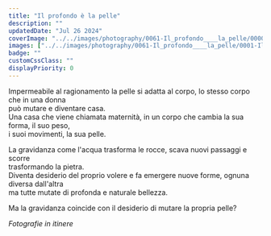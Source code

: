 ```yaml
---
title: "Il profondo è la pelle"
description: ""
updatedDate: "Jul 26 2024"
coverImage: "../../images/photography/0061-Il_profondo____la_pelle/0000-Il_profondo____la_pelle_Corpo_donna_maternita_cambiamento_mutamento_roccia_pietra_mare_acqua_schizzi_intimo_vulva_nascita_sessualita_Olympus_OM1.jpg"
images: ["../../images/photography/0061-Il_profondo____la_pelle/0001-Il_profondo____la_pelle_Corpo_donna_maternita_cambiamento_mutamento_roccia_pietra_mare_acqua_schizzi_intimo_vulva_nascita_sessualita_Olympus_OM1.jpg","../../images/photography/0061-Il_profondo____la_pelle/0002-Il_profondo____la_pelle_Corpo_donna_maternita_cambiamento_mutamento_roccia_pietra_mare_acqua_schizzi_intimo_vulva_nascita_sessualita_Olympus_OM1.jpg","../../images/photography/0061-Il_profondo____la_pelle/0003-Il_profondo____la_pelle_Corpo_donna_maternita_cambiamento_mutamento_roccia_pietra_mare_acqua_schizzi_intimo_vulva_nascita_sessualita_Olympus_OM1.jpg","../../images/photography/0061-Il_profondo____la_pelle/0004-Il_profondo____la_pelle_Corpo_donna_maternita_cambiamento_mutamento_roccia_pietra_mare_acqua_schizzi_intimo_vulva_nascita_sessualita_Olympus_OM1.jpg","../../images/photography/0061-Il_profondo____la_pelle/0005-Il_profondo____la_pelle_Corpo_donna_maternita_cambiamento_mutamento_roccia_pietra_mare_acqua_schizzi_intimo_vulva_nascita_sessualita_Olympus_OM1.jpg","../../images/photography/0061-Il_profondo____la_pelle/0006-Il_profondo____la_pelle_Corpo_donna_maternita_cambiamento_mutamento_roccia_pietra_mare_acqua_schizzi_intimo_vulva_nascita_sessualita_Olympus_OM1.jpg","../../images/photography/0061-Il_profondo____la_pelle/0007-Il_profondo____la_pelle_Corpo_donna_maternita_cambiamento_mutamento_roccia_pietra_mare_acqua_schizzi_intimo_vulva_nascita_sessualita_Olympus_OM1.jpg","../../images/photography/0061-Il_profondo____la_pelle/0008-Il_profondo____la_pelle_Corpo_donna_maternita_cambiamento_mutamento_roccia_pietra_mare_acqua_schizzi_intimo_vulva_nascita_sessualita_Olympus_OM1.jpg","../../images/photography/0061-Il_profondo____la_pelle/0009-Il_profondo____la_pelle_Corpo_donna_maternita_cambiamento_mutamento_roccia_pietra_mare_acqua_schizzi_intimo_vulva_nascita_sessualita_Olympus_OM1.jpg","../../images/photography/0061-Il_profondo____la_pelle/0010-Il_profondo____la_pelle_Corpo_donna_maternita_cambiamento_mutamento_roccia_pietra_mare_acqua_schizzi_intimo_vulva_nascita_sessualita_Olympus_OM1.jpg","../../images/photography/0061-Il_profondo____la_pelle/0011-Il_profondo____la_pelle_Corpo_donna_maternita_cambiamento_mutamento_roccia_pietra_mare_acqua_schizzi_intimo_vulva_nascita_sessualita_Olympus_OM1.jpg","../../images/photography/0061-Il_profondo____la_pelle/0012-Il_profondo____la_pelle_Corpo_donna_maternita_cambiamento_mutamento_roccia_pietra_mare_acqua_schizzi_intimo_vulva_nascita_sessualita_Olympus_OM1.jpg","../../images/photography/0061-Il_profondo____la_pelle/0013-Il_profondo____la_pelle_Corpo_donna_maternita_cambiamento_mutamento_roccia_pietra_mare_acqua_schizzi_intimo_vulva_nascita_sessualita_Olympus_OM1.jpg","../../images/photography/0061-Il_profondo____la_pelle/0014-Il_profondo____la_pelle_Corpo_donna_maternita_cambiamento_mutamento_roccia_pietra_mare_acqua_schizzi_intimo_vulva_nascita_sessualita_Olympus_OM1.jpg","../../images/photography/0061-Il_profondo____la_pelle/0015-Il_profondo____la_pelle_Corpo_donna_maternita_cambiamento_mutamento_roccia_pietra_mare_acqua_schizzi_intimo_vulva_nascita_sessualita_Olympus_OM1.jpg","../../images/photography/0061-Il_profondo____la_pelle/0016-Il_profondo____la_pelle_Corpo_donna_maternita_cambiamento_mutamento_roccia_pietra_mare_acqua_schizzi_intimo_vulva_nascita_sessualita_Olympus_OM1.jpg","../../images/photography/0061-Il_profondo____la_pelle/0017-Il_profondo____la_pelle_Corpo_donna_maternita_cambiamento_mutamento_roccia_pietra_mare_acqua_schizzi_intimo_vulva_nascita_sessualita_Olympus_OM1.jpg","../../images/photography/0061-Il_profondo____la_pelle/0018-Il_profondo____la_pelle_Corpo_donna_maternita_cambiamento_mutamento_roccia_pietra_mare_acqua_schizzi_intimo_vulva_nascita_sessualita_Olympus_OM1.jpg","../../images/photography/0061-Il_profondo____la_pelle/0019-Il_profondo____la_pelle_Corpo_donna_maternita_cambiamento_mutamento_roccia_pietra_mare_acqua_schizzi_intimo_vulva_nascita_sessualita_Olympus_OM1.jpg","../../images/photography/0061-Il_profondo____la_pelle/0020-Il_profondo____la_pelle_Corpo_donna_maternita_cambiamento_mutamento_roccia_pietra_mare_acqua_schizzi_intimo_vulva_nascita_sessualita_Olympus_OM1.jpg","../../images/photography/0061-Il_profondo____la_pelle/0021-Il_profondo____la_pelle_Corpo_donna_maternita_cambiamento_mutamento_roccia_pietra_mare_acqua_schizzi_intimo_vulva_nascita_sessualita_Olympus_OM1.jpg","../../images/photography/0061-Il_profondo____la_pelle/0022-Il_profondo____la_pelle_Corpo_donna_maternita_cambiamento_mutamento_roccia_pietra_mare_acqua_schizzi_intimo_vulva_nascita_sessualita_Olympus_OM1.jpg","../../images/photography/0061-Il_profondo____la_pelle/0023-Il_profondo____la_pelle_Corpo_donna_maternita_cambiamento_mutamento_roccia_pietra_mare_acqua_schizzi_intimo_vulva_nascita_sessualita_Olympus_OM1.jpg","../../images/photography/0061-Il_profondo____la_pelle/0024-Il_profondo____la_pelle_Corpo_donna_maternita_cambiamento_mutamento_roccia_pietra_mare_acqua_schizzi_intimo_vulva_nascita_sessualita_Olympus_OM1.jpg","../../images/photography/0061-Il_profondo____la_pelle/0025-Il_profondo____la_pelle_Corpo_donna_maternita_cambiamento_mutamento_roccia_pietra_mare_acqua_schizzi_intimo_vulva_nascita_sessualita_Olympus_OM1.jpg","../../images/photography/0061-Il_profondo____la_pelle/0026-Il_profondo____la_pelle_Corpo_donna_maternita_cambiamento_mutamento_roccia_pietra_mare_acqua_schizzi_intimo_vulva_nascita_sessualita_Olympus_OM1.jpg","../../images/photography/0061-Il_profondo____la_pelle/0027-Il_profondo____la_pelle_Corpo_donna_maternita_cambiamento_mutamento_roccia_pietra_mare_acqua_schizzi_intimo_vulva_nascita_sessualita_Olympus_OM1.jpg","../../images/photography/0061-Il_profondo____la_pelle/0028-Il_profondo____la_pelle_Corpo_donna_maternita_cambiamento_mutamento_roccia_pietra_mare_acqua_schizzi_intimo_vulva_nascita_sessualita_Olympus_OM1.jpg"]
badge: ""
customCssClass: ""
displayPriority: 0
---
```


Impermeabile al ragionamento la pelle si adatta al corpo, lo stesso corpo che in una donna  
può mutare e diventare casa.  
Una casa che viene chiamata maternità, in un corpo che cambia la sua forma, il suo peso,  
i suoi movimenti, la sua pelle.

La gravidanza come l'acqua trasforma le rocce, scava nuovi passaggi e scorre  
trasformando la pietra.  
Diventa desiderio del proprio volere e fa emergere nuove forme, ognuna diversa dall'altra  
ma tutte mutate di profonda e naturale bellezza.

Ma la gravidanza coincide con il desiderio di mutare la propria pelle?


*Fotografie in itinere*
